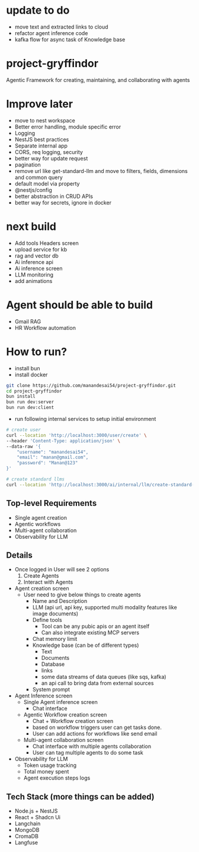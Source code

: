 # update to do
- move text and extracted links to cloud
- refactor agent inference code
- kafka flow for async task of Knowledge base

# project-gryffindor
Agentic Framework for creating, maintaining, and collaborating with agents

# Improve later
- move to nest workspace
- Better error handling, module specific error
- Logging
- NestJS best practices
- Separate internal app
- CORS, req logging, security
- better way for update request
- pagination
- remove url like get-standard-llm and move to filters, fields, dimensions and common query
- default model via property
- @nestjs/config
- better abstraction in CRUD APIs
- better way for secrets, ignore in docker

# next build
- Add tools Headers screen
- upload service for kb
- rag and vector db
- Ai inference api
- Ai inference screen
- LLM monitoring
- add animations

# Agent should be able to build
- Gmail RAG
- HR Workflow automation

# How to run?
- install bun
- install docker
```sh
git clone https://github.com/manandesai54/project-gryffindor.git
cd project-gryffindor
bun install
bun run dev:server
bun run dev:client
```
- run following internal services to setup initial environment
```sh
# create user
curl --location 'http://localhost:3000/user/create' \
--header 'Content-Type: application/json' \
--data-raw '{
    "username": "manandesai54",
    "email": "manan@gmail.com",
    "password": "Manan@123"
}'

# create standard llms
curl --location 'http://localhost:3000/ai/internal/llm/create-standard-llms'
```


## Top-level Requirements

- Single agent creation
- Agentic workflows
- Multi-agent collaboration
- Observability for LLM

## Details

- Once logged in User will see 2 options
    1. Create Agents
    2. Interact with Agents
- Agent creation screen
    - User need to give below things to create agents
        - Name and Description
        - LLM (api url, api key, supported multi modality features like image documents)
        - Define tools
            - Tool can be any pubic apis or an agent itself
            - Can also integrate existing MCP servers
        - Chat memory limit
        - Knowledge base (can be of different types)
            - Text
            - Documents
            - Database
            - links
            - some data streams of data queues (like sqs, kafka)
            - an api call to bring data from external sources
        - System prompt
- Agent Inference screen
    - Single Agent inference screen
        - Chat interface
    - Agentic Workflow creation screen
        - Chat + Workflow creation screen
        - based on workflow triggers user can get tasks done.
        - User can add actions for workflows like send email
    - Multi-agent collaboration screen
        - Chat interface with multiple agents collaboration
        - User can tag multiple agents to do some task
- Observability for LLM
    - Token usage tracking
    - Total money spent
    - Agent execution steps logs

## Tech Stack (more things can be added)

- Node.js + NestJS
- React + Shadcn Ui
- Langchain
- MongoDB
- CromaDB
- Langfuse
